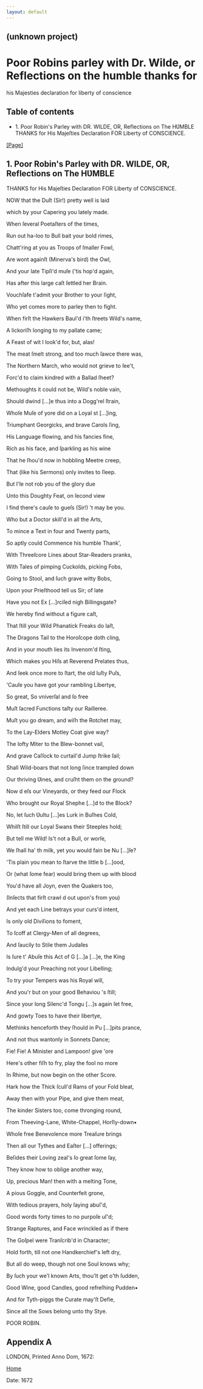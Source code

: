 ```yaml
---
layout: default
---
```

## (unknown project)

# Poor Robins parley with Dr. Wilde, or Reflections on the humble thanks for
his Majesties declaration for liberty of conscience

## Table of contents

  * 1\. Poor Robin's Parley with DR. WILDE, OR, Reflections on The HƲMBLE THANKS for His Majeſties Declaration FOR Liberty of CONSCIENCE.

[[Page]](http://eebo.chadwyck.com/downloadtiff?vid=176012&page=1)

## 1\. Poor Robin's Parley with DR. WILDE, OR, Reflections on The HƲMBLE
THANKS for His Majeſties Declaration FOR Liberty of CONSCIENCE.

NOW that the Duſt (Sir!) pretty well is laid

which by your Capering you lately made.

When ſeveral Poetaſters of the times,

Run out ha-loo to Bull bait your bold rimes,

Chatt'ring at you as Troops of ſmaller Fowl,

Are wont againſt (Minerva's bird) the Owl,

And your late Tipſi'd muſe ('tis hop'd again,

Has after this large caſt ſettled her Brain.

Vouchſafe t'admit your Brother to your ſight,

Who yet comes more to parley then to fight.

When firſt the Hawkers Baul'd i'th ſtreets Wild's name,

A lickoriſh longing to my pallate came;

A Feast of wit I look'd for, but, alas!

The meat ſmelt strong, and too much ſawce there was,

The Northern March, who would not grieve to ſee't,

Forc'd to claim kindred with a Ballad ſheet?

Methoughts it could not be, Wild's noble vain,

Should dwind [...]e thus into a Dogg'rel ſtrain,

Whoſe Muſe of yore did on a Loyal st [...]ing,

Triumphant Georgicks, and brave Carols ſing,

His Language flowing, and his fancies fine,

Rich as his face, and ſparkling as his wine

That he ſhou'd now in hobbling Meetre creep,

That (like his Sermons) only invites to ſleep.

But I'le not rob you of the glory due

Unto this Doughty Feat, on ſecond view

I find there's cauſe to gueſs (Sir!) 't may be you.

Who but a Doctor skill'd in all the Arts,

To mince a Text in four and Twenty parts,

So aptly could Commence his humble Thank',

With Threeſcore Lines about Star-Readers pranks,

With Tales of pimping Cuckolds, picking Fobs,

Going to Stool, and ſuch grave witty Bobs,

Upon your Prieſthood tell us Sir; of late

Have you not Ex [...]rciſed nigh Billingsgate?

We hereby find without a figure caſt,

That ſtill your Wild Phanatick Freaks do laſt,

The Dragons Tail to the Horoſcope doth cling,

And in your mouth lies its Invenom'd ſting,

Which makes you Hiſs at Reverend Prelates thus,

And ſeek once more to ſtart, the old luſty Puſs,

'Cauſe you have got your rambling Libertye,

So great, So vniverſal and ſo free

Muſt ſacred Functions taſty our Railleree.

Muſt you go dream, and wiſh the Rotchet may,

To the Lay-Elders Motley Coat give way?

The lofty Miter to the Blew-bonnet vail,

And grave Caſſock to curtail'd Jump ſtrike ſail;

Shall Wild-boars that not long ſince trampled down

Our thriving Ʋines, and cruſht them on the ground?

Now d eſs our Vineyards, or they feed our Flock

Who brought our Royal Shephe [...]d to the Block?

No, let ſuch Ʋultu [...]es Lurk in Buſhes Cold,

Whilſt ſtill our Loyal Swans their Steeples hold;

But tell me Wild! Is't not a Bull, or worſe,

We ſhall ha' th milk, yet you would fain be Nu [...]ſe?

'Tis plain you mean to ſtarve the little b [...]ood,

Or (what ſome fear) would bring them up with blood

You'd have all Joyn, even the Quakers too,

(Inſects that firſt crawl d out upon's from you)

And yet each Line betrays your curs'd intent,

Is only old Diviſions to foment,

To ſcoff at Clergy-Men of all degrees,

And ſaucily to Stile them Judaſes

Is ſure t' Abuſe this Act of G [...]a [...]e, the King

Indulg'd your Preaching not your Libelling;

To try your Tempers was his Royal will,

And you'r but on your good Behaviou 's ſtill;

Since your long Silenc'd Tongu [...]s again ſet free,

And gowty Toes to have their libertye,

Methinks henceforth they ſhould in Pu [...]pits prance,

And not thus wantonly in Sonnets Dance;

Fie! Fie! A Minister and Lampoon! give 'ore

Here's other fiſh to fry, play the fool no more

In Rhime, but now begin on the other Score.

Hark how the Thick ſcull'd Rams of your Fold bleat,

Away then with your Pipe, and give them meat,

The kinder Sisters too, come thronging round,

From Theeving-Lane, White-Chappel, Horſly-down▪

Whoſe free Benevolence more Treaſure brings

Then all our Tythes and Eaſter [...] offerings;

Beſides their Loving zeal's ſo great ſome ſay,

They know how to oblige another way,

Up, precious Man! then with a melting Tone,

A pious Goggle, and Counterfeit grone,

With tedious prayers, holy ſaying abuſ'd,

Good words forty times to no purpoſe uſ'd;

Strange Raptures, and Face wrinckled as if there

The Goſpel were Tranſcrib'd in Character;

Hold forth, till not one Handkerchief's left dry,

But all do weep, though not one Soul knows why;

By ſuch your we'l known Arts, thou'lt get o'th ſudden,

Good Wine, good Candles, good refreſhing Pudden▪

And for Tyth-piggs the Curate may'ſt Defie,

Since all the Sows belong unto thy Stye.

POOR ROBIN.

## Appendix A

LONDON, Printed Anno Dom, 1672:

[Home](/)

Date: 1672  

